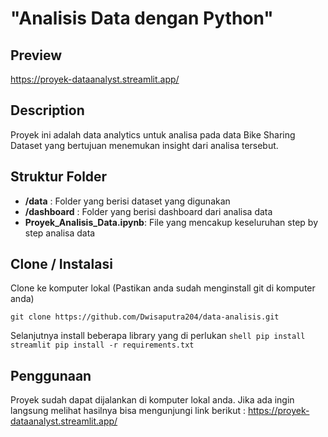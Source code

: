 # "Analisis Data dengan Python"

## Preview
https://proyek-dataanalyst.streamlit.app/

## Description
Proyek ini adalah data analytics untuk analisa pada data Bike Sharing Dataset yang bertujuan menemukan insight dari analisa tersebut.

## Struktur Folder
- **/data** : Folder yang berisi dataset yang digunakan
- **/dashboard** : Folder yang berisi dashboard dari analisa data
- **Proyek_Analisis_Data.ipynb**: File yang mencakup keseluruhan step by step analisa data

## Clone / Instalasi
Clone ke komputer lokal (Pastikan anda sudah menginstall git di komputer anda)
   ```shell
   git clone https://github.com/Dwisaputra204/data-analisis.git
   ```
Selanjutnya install beberapa library yang di perlukan
    ```shell
    pip install streamlit
    pip install -r requirements.txt
    ```

## Penggunaan
Proyek sudah dapat dijalankan di komputer lokal anda. Jika ada ingin langsung melihat hasilnya bisa mengunjungi link berikut : https://proyek-dataanalyst.streamlit.app/

